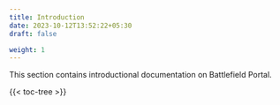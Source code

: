 ```yaml
---
title: Introduction
date: 2023-10-12T13:52:22+05:30
draft: false

weight: 1
---
```


This section contains introductional documentation on Battlefield Portal.

{{< toc-tree >}}
